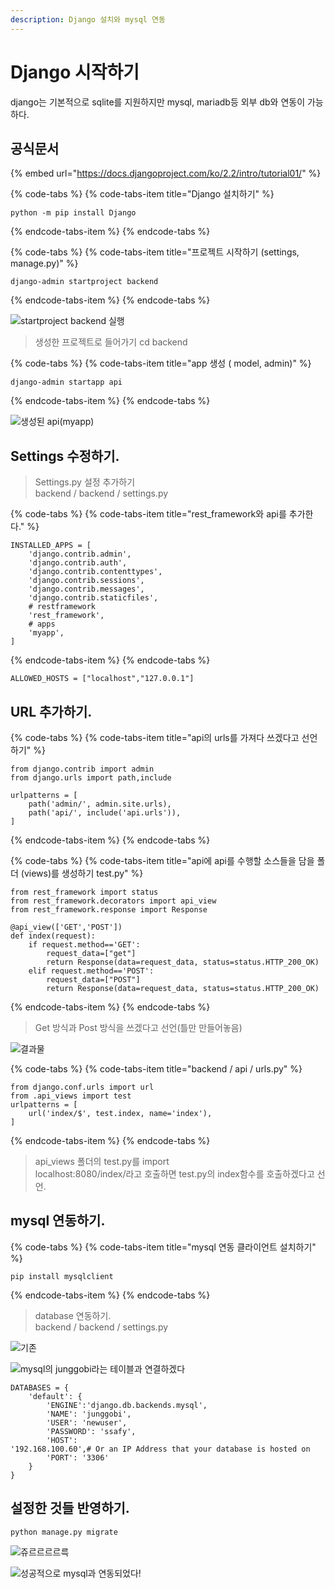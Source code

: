 ```yaml
---
description: Django 설치와 mysql 연동
---
```


# Django 시작하기

django는 기본적으로 sqlite를 지원하지만 mysql, mariadb등 외부 db와 연동이 가능하다.

## 공식문서

{% embed url="https://docs.djangoproject.com/ko/2.2/intro/tutorial01/" %}

{% code-tabs %}
{% code-tabs-item title="Django 설치하기" %}
```text
python -m pip install Django
```
{% endcode-tabs-item %}
{% endcode-tabs %}

{% code-tabs %}
{% code-tabs-item title="프로젝트 시작하기 \(settings,  manage.py\)" %}
```text
django-admin startproject backend
```
{% endcode-tabs-item %}
{% endcode-tabs %}



![startproject backend &#xC2E4;&#xD589;](../.gitbook/assets/image%20%2829%29.png)

> 생성한 프로젝트로 들어가기 cd backend

{% code-tabs %}
{% code-tabs-item title="app 생성 \( model, admin\)" %}
```text
django-admin startapp api
```
{% endcode-tabs-item %}
{% endcode-tabs %}



![&#xC0DD;&#xC131;&#xB41C; api\(myapp\)](../.gitbook/assets/image%20%2811%29.png)

## Settings 수정하기.

> Settings.py 설정 추가하기  
> backend / backend / settings.py

{% code-tabs %}
{% code-tabs-item title="rest\_framework와 api를 추가한다." %}
```text
INSTALLED_APPS = [
    'django.contrib.admin',
    'django.contrib.auth',
    'django.contrib.contenttypes',
    'django.contrib.sessions',
    'django.contrib.messages',
    'django.contrib.staticfiles',
    # restframework
    'rest_framework',
    # apps
    'myapp',
]
```
{% endcode-tabs-item %}
{% endcode-tabs %}

```text
ALLOWED_HOSTS = ["localhost","127.0.0.1"]
```

## URL 추가하기.

{% code-tabs %}
{% code-tabs-item title="api의 urls를 가져다 쓰겠다고 선언하기" %}
```text
from django.contrib import admin
from django.urls import path,include

urlpatterns = [
    path('admin/', admin.site.urls),
    path('api/', include('api.urls')),
]

```
{% endcode-tabs-item %}
{% endcode-tabs %}

{% code-tabs %}
{% code-tabs-item title="api에 api를 수행할 소스들을 담을 폴더 \(views\)를 생성하기 test.py" %}
```text
from rest_framework import status
from rest_framework.decorators import api_view
from rest_framework.response import Response

@api_view(['GET','POST'])
def index(request):
    if request.method=='GET':
        request_data=["get"]
        return Response(data=request_data, status=status.HTTP_200_OK)
    elif request.method=='POST':
        request_data=["POST"]
        return Response(data=request_data, status=status.HTTP_200_OK)

```
{% endcode-tabs-item %}
{% endcode-tabs %}

> Get 방식과 Post 방식을 쓰겠다고 선언\(틀만 만들어놓음\)

![&#xACB0;&#xACFC;&#xBB3C;](../.gitbook/assets/image%20%287%29.png)

{% code-tabs %}
{% code-tabs-item title="backend / api / urls.py" %}
```text
from django.conf.urls import url
from .api_views import test
urlpatterns = [
    url('index/$', test.index, name='index'),
]

```
{% endcode-tabs-item %}
{% endcode-tabs %}

> api\_views 폴더의 test.py를 import  
> localhost:8080/index/라고 호출하면 test.py의 index함수를 호출하겠다고 선언.

## mysql 연동하기. 

{% code-tabs %}
{% code-tabs-item title="mysql 연동 클라이언트 설치하기" %}
```text
pip install mysqlclient
```
{% endcode-tabs-item %}
{% endcode-tabs %}

> database 연동하기.  
> backend / backend / settings.py

![&#xAE30;&#xC874;](../.gitbook/assets/image%20%289%29.png)

![mysql&#xC758; junggobi&#xB77C;&#xB294; &#xD14C;&#xC774;&#xBE14;&#xACFC; &#xC5F0;&#xACB0;&#xD558;&#xACA0;&#xB2E4;](../.gitbook/assets/image%20%2831%29.png)

```text
DATABASES = {
    'default': {
        'ENGINE':'django.db.backends.mysql',
        'NAME': 'junggobi',
        'USER': 'newuser',
        'PASSWORD': 'ssafy',
        'HOST': '192.168.100.60',# Or an IP Address that your database is hosted on
        'PORT': '3306'
    }
}
```

## 설정한 것들 반영하기.

```text
python manage.py migrate
```

![&#xC96C;&#xB974;&#xB974;&#xB974;&#xB974;&#xB975;](../.gitbook/assets/image%20%2841%29.png)

![&#xC131;&#xACF5;&#xC801;&#xC73C;&#xB85C; mysql&#xACFC; &#xC5F0;&#xB3D9;&#xB418;&#xC5C8;&#xB2E4;!](../.gitbook/assets/image%20%2823%29.png)

